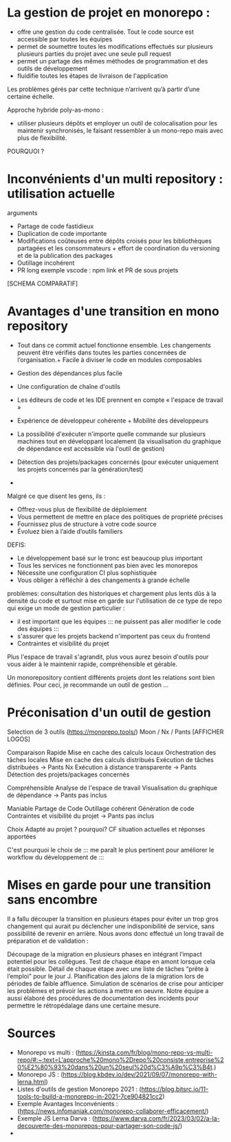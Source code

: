 # La gestion de projet en monorepo : 
- offre une gestion du code centralisée. Tout le code source est accessible par toutes les équipes
- permet de soumettre toutes les modifications effectués sur plusieurs plusieurs parties du projet avec une seule pull request
- permet un partage des mêmes méthodes de programmation et des outils de développement
- fluidifie toutes les étapes de livraison de l'application


Les problèmes gérés par cette technique n’arrivent qu’à partir d’une certaine échelle.

Approche hybride poly-as-mono :
-  utiliser plusieurs dépôts et employer un outil de colocalisation pour les maintenir synchronisés, le faisant ressembler à un mono-repo mais avec plus de flexibilité.

POURQUOI ? 
# Inconvénients d'un multi repository : utilisation actuelle 
arguments
- Partage de code fastidieux
- Duplication de code importante
- Modifications coûteuses entre dépôts croisés pour les bibliothèques partagées et les consommateurs + effort de coordination du versioning et de la publication des packages
- Outillage incohérent
- PR long
exemple vscode : npm link et PR de sous projets

[SCHEMA COMPARATIF]

# Avantages d'une transition en mono repository
+ Tout dans ce commit actuel fonctionne ensemble. Les changements peuvent être vérifiés dans toutes les parties concernées de l’organisation.+ Facile à diviser le code en modules composables
- Gestion des dépendances plus facile
- Une configuration de chaîne d'outils
- Les éditeurs de code et les IDE prennent en compte « l'espace de travail »
- Expérience de développeur cohérente + Mobilité des développeurs

- La possibilité d'exécuter n'importe quelle commande sur plusieurs machines tout en développant localement (la visualisation du graphique de dépendance est accèssible via l'outil de gestion)
- Détection des projets/packages concernés (pour exécuter uniquement les projets concernés par la génération/test)
- 


Malgré ce que disent les gens, ils :
- Offrez-vous plus de flexibilité de déploiement
- Vous permettent de mettre en place des politiques de propriété précises
- Fournissez plus de structure à votre code source
- Évoluez bien à l’aide d’outils familiers

DEFIS:
- Le développement basé sur le tronc est beaucoup plus important
- Tous les services ne fonctionnent pas bien avec les monorepos
- Nécessite une configuration CI plus sophistiquée
- Vous obliger à réfléchir à des changements à grande échelle

problèmes: consultation des historiques et chargement plus lents dûs à la densité du code
et surtout mise en garde sur l'utilisation de ce type de repo qui exige un mode de gestion particulier :
- il est important que les équipes ::: ne puissent pas aller modifier le code des équipes :::
- s'assurer que les projets backend n'importent pas ceux du frontend
- Contraintes et visibilité du projet


Plus l'espace de travail s'agrandit, plus vous aurez besoin d'outils pour vous aider à le maintenir rapide, compréhensible et gérable.

Un monorepository contient différents projets dont les relations sont bien définies. 
Pour ceci, je recommande un outil de gestion ... 

# Préconisation d'un outil de gestion
Selection de 3 outils (https://monorepo.tools/)
Moon / Nx / Pants 
[AFFICHER LOGOS]

Comparaison 
Rapide 
Mise en cache des calculs locaux
Orchestration des tâches locales
Mise en cache des calculs distribués
Exécution de tâches distribuées -> Pants Nx
Exécution à distance transparente -> Pants
Détection des projets/packages concernés

Compréhensible
Analyse de l'espace de travail
Visualisation du graphique de dépendance -> Pants pas inclus

Maniable
Partage de Code
Outillage cohérent
Génération de code
Contraintes et visibilité du projet -> Pants pas inclus

Choix 
Adapté au projet ? pourquoi?
CF situation actuelles et réponses apportées

C'est pourquoi le choix de ::: me paraît le plus pertinent pour améliorer le workflow du développement de :::

# Mises en garde pour une transition sans encombre 

Il a fallu découper la transition en plusieurs étapes pour éviter un trop gros changement qui aurait pu déclencher une indisponibilité de service, sans possibilité de revenir en arrière. Nous avons donc effectué un long travail de préparation et de validation :

Découpage de la migration en plusieurs phases en intégrant l’impact potentiel pour les collègues.
Test de chaque étape en amont lorsque cela était possible.
Détail de chaque étape avec une liste de tâches “prête à l’emploi” pour le jour J.
Planification des jalons de la migration lors de périodes de faible affluence.
Simulation de scénarios de crise pour anticiper les problèmes et prévoir les actions à mettre en oeuvre.
Notre équipe a aussi élaboré des procédures de documentation des incidents pour permettre le rétropédalage dans une certaine mesure.

# Sources 
- Monorepo vs multi : (https://kinsta.com/fr/blog/mono-repo-vs-multi-repo/#:~:text=L'approche%20mono%2Drepo%20consiste,entreprise%20%E2%80%93%20dans%20un%20seul%20d%C3%A9p%C3%B4t.)
- Monorepo JS : (https://blog.kbdev.io/dev/2021/09/07/monorepo-with-lerna.html)
- Listes d'outils de gestion Monorepo 2021 : (https://blog.bitsrc.io/11-tools-to-build-a-monorepo-in-2021-7ce904821cc2)
- Exemple Avantages Inconvénients : (https://news.infomaniak.com/monorepo-collaborer-efficacement/)
- Exemple JS Lerna Darva : (https://www.darva.com/fr/2023/03/02/a-la-decouverte-des-monorepos-pour-partager-son-code-js/)
- 
